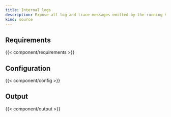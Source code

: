 ```yaml
---
title: Internal logs
description: Expose all log and trace messages emitted by the running Vector instance
kind: source
---
```


## Requirements

{{< component/requirements >}}

## Configuration

{{< component/config >}}

## Output

{{< component/output >}}
